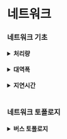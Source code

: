 # 네트워크 


### 네트워크 기초

<details>
<summary><b>처리량</b></summary>
<div markdown="1">
    <ul>
      <li>단위 시간당 전달되는 데이터량</li>
    </ul>
</div>  
</details>

<br>

<details>
<summary><b>대역폭</b></summary>
<div markdown="1">
    <ul>
      <li>주어진 시간 동안 네트워크 연결을 통해 흐를 수 있는 최대 비트 수</li>
    </ul>
</div>  
</details>

<br>

<details>
<summary><b>지연시간</b></summary>
<div markdown="1">
    <ul>
      <li>메시지가 두 장치 사이를 왕복하는데 걸리는 시간</li>
    </ul>
</div>  
</details>


<br>

### 네트워크 토폴로지

<details>
<summary><b>버스 토폴로지</b></summary>
<div markdown="1">
    <ul>
      <li>중앙 통신 회선 하나에 여러 개의 노드가 연결되어 있는 형태</li>
       <li>근거리 통신만(LAN)에서 사용됨</li>
       <li>설치 비용이 적고, 노드 추가/삭제가 쉬움</li>
       <li>스푸핑이 가능함(특정 노드의 패킷의 도착지를 변경함)</li>
    </ul>
</div>  